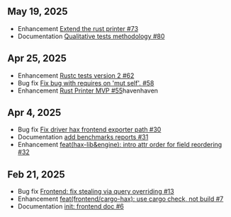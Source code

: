 ## May 19, 2025

* Enhancement [Extend the rust printer \#73](https://github.com/cryspen/hax-evit/pull/73)  
* Documentation [Qualitative tests methodology \#80](https://github.com/cryspen/hax-evit/pull/80) 

## Apr 25, 2025

* Enhancement [Rustc tests version 2 \#62](https://github.com/cryspen/hax-evit/pull/62)  
* Bug fix [Fix bug with requires on 'mut self'. \#58](https://github.com/cryspen/hax-evit/pull/58)  
* Enhancement [Rust Printer MVP \#55](https://github.com/cryspen/hax-evit/pull/55)havenhaven

## Apr 4, 2025

* Bug fix [Fix driver hax frontend exporter path \#30](https://github.com/cryspen/hax-evit/pull/30)  
* Documentation [add benchmarks reports \#31](https://github.com/cryspen/hax-evit/pull/31)  
* Enhancement [feat(hax-lib\&engine): intro attr order for field reordering \#32](https://github.com/cryspen/hax-evit/pull/32)

## Feb 21, 2025

* Bug fix [Frontend: fix stealing via query overriding \#13](https://github.com/cryspen/hax-evit/pull/13)  
* Enhancement [feat(frontend/cargo-hax): use cargo check, not build \#7](https://github.com/cryspen/hax-evit/pull/7)  
* Documentation [init: frontend doc \#6](https://github.com/cryspen/hax-evit/pull/6)
